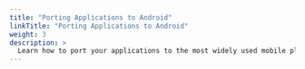 ```yaml
---
title: "Porting Applications to Android"
linkTitle: "Porting Applications to Android"
weight: 3
description: >
  Learn how to port your applications to the most widely used mobile platform
---
```

